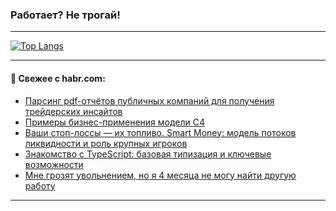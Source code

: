 ### Работает? Не трогай!

---
<!--
#### 🛠️ Technical stack:

![Java](https://img.shields.io/badge/Java-informational?logo=Oracle&style=flat&logoColor=white&color=FF4500)
![Kotlin](https://img.shields.io/badge/Kotlin-informational?logo=Kotlin&style=flat&logoColor=white&color=774D97)
![TS](https://img.shields.io/badge/TypeScript-informational?logo=typeScript&style=flat&logoColor=black&color=017acc)
![Python](https://img.shields.io/badge/Python-informational?logo=Python&style=flat&logoColor=black&color=ffdd54) <br>
![Spring](https://img.shields.io/badge/Spring-informational?logo=Spring&style=flat&logoColor=white&color=6DB33F) 
![SpringBoot](https://img.shields.io/badge/SpringBoot-informational?logo=SpringBoot&style=flat&logoColor=white&color=6DB33F)
![Nest](https://img.shields.io/badge/NestJS-informational?logo=NestJS&style=flat&logoColor=white&color=E0234E) 
![NodeJS](https://img.shields.io/badge/NodeJS-informational?logo=node.js&style=flat&logoColor=white&color=70A760)<br>
![PostgreSQL](https://img.shields.io/badge/PostgreSQL-informational?logo=PostgreSQL&style=flat&logoColor=white&color=DAA520)
![MongoDB](https://img.shields.io/badge/MongoDB-informational?logo=MongoDB&style=flat&logoColor=white&color=870000)
![Apache](https://img.shields.io/badge/Apache-informational?logo=apache&style=flat&logoColor=white&color=f74e28)

___ 
-->

<!--- #### 🛠️ : --->

[![Top Langs](https://github-readme-stats-82jvfl3w3-advtsettinggmailcoms-projects.vercel.app/api/top-langs/?username=zloylis&langs_count=10&hide_title=true&title_color=e6edf3&size_weight=0.5&count_weight=0.5&layout=compact&hide_progress=true&hide_border=true&theme=dracula&hide=css,makefile,cmake)](https://github.com/zloylis)

<!---


####  :octocat:&nbsp;&nbsp; Статистика:

![GitHub stats](https://github-readme-stats-u2qms2cxw-advtsettinggmailcoms-projects.vercel.app/api?username=zloylis&show_icons=true&hide_border=true&theme=dracula&title_color=e6edf3&include_all_commits=true&count_private=true&hide_rank=false&hide_title=true&rank_icon=github)
-->
---

#### 💬 Свежее с habr.com:

<!-- BLOG-POST-LIST:START -->
- [Парсинг pdf-отчётов публичных компаний для получения трейдерских инсайтов](https://habr.com/ru/companies/amvera/articles/949966/?utm_source=habrahabr&utm_medium=rss&utm_campaign=949966)
- [Примеры бизнес-применения модели C4](https://habr.com/ru/articles/949962/?utm_source=habrahabr&utm_medium=rss&utm_campaign=949962)
- [Ваши стоп-лоссы — их топливо. Smart Money: модель потоков ликвидности и роль крупных игроков](https://habr.com/ru/articles/949922/?utm_source=habrahabr&utm_medium=rss&utm_campaign=949922)
- [Знакомство с TypeScript: базовая типизация и ключевые возможности](https://habr.com/ru/articles/949882/?utm_source=habrahabr&utm_medium=rss&utm_campaign=949882)
- [Мне грозят увольнением, но я 4 месяца не могу найти другую работу](https://habr.com/ru/articles/949874/?utm_source=habrahabr&utm_medium=rss&utm_campaign=949874)
<!-- BLOG-POST-LIST:END -->

---
